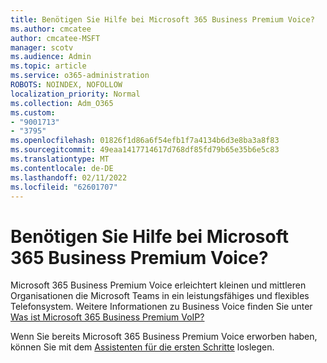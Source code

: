 ```yaml
---
title: Benötigen Sie Hilfe bei Microsoft 365 Business Premium Voice?
ms.author: cmcatee
author: cmcatee-MSFT
manager: scotv
ms.audience: Admin
ms.topic: article
ms.service: o365-administration
ROBOTS: NOINDEX, NOFOLLOW
localization_priority: Normal
ms.collection: Adm_O365
ms.custom:
- "9001713"
- "3795"
ms.openlocfilehash: 01826f1d86a6f54efb1f7a4134b6d3e8ba3a8f83
ms.sourcegitcommit: 49eaa1417714617d768df85fd79b65e35b6e5c83
ms.translationtype: MT
ms.contentlocale: de-DE
ms.lasthandoff: 02/11/2022
ms.locfileid: "62601707"
---
```

# <a name="need-help-with-microsoft-365-business-premium-voice"></a>Benötigen Sie Hilfe bei Microsoft 365 Business Premium Voice?

Microsoft 365 Business Premium Voice erleichtert kleinen und mittleren Organisationen die Microsoft Teams in ein leistungsfähiges und flexibles Telefonsystem. Weitere Informationen zu Business Voice finden Sie unter [Was ist Microsoft 365 Business Premium VoIP?](https://docs.microsoft.com/microsoftteams/business-voice/whats-business-voice)

Wenn Sie bereits Microsoft 365 Business Premium Voice erworben haben, können Sie mit dem [Assistenten für die ersten Schritte](https://docs.microsoft.com/microsoftteams/business-voice/use-getting-started-wizard) loslegen. 
